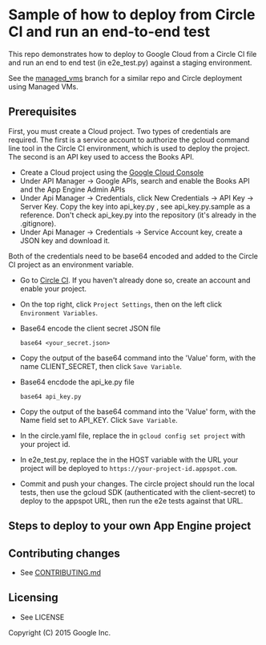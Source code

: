# Sample of how to deploy from Circle CI and run an end-to-end test

This repo demonstrates how to deploy to Google Cloud from a
Circle CI file and run an end to end test (in e2e_test.py) against
a staging environment.

See the [managed_vms](https://github.com/googlecloudplatform/continuous-deployment-circle/tree/managed_vms) branch for a similar repo and Circle deployment using Managed VMs.

## Prerequisites

First, you must create a Cloud project. Two types of credentials are required. The first is a service account to authorize the gcloud command line tool in the Circle CI environment, which is used to deploy the project. The second is an API key used to access the Books API.

* Create a Cloud project using the [Google Cloud Console](https://console.developer.google.com)
* Under API Manager -> Google APIs, search and enable the Books API and the App Engine Admin APIs
* Under Api Manager -> Credentials, click New Credentials -> API Key -> Server Key. Copy the key into api_key.py , see api_key.py.sample as a reference. Don't check api_key.py into the repository (it's already in the .gitignore).
* Under Api Manager -> Credentials -> Service Account key, create a JSON key and download it.

Both of the credentials need to be base64 encoded and added to the Circle CI project as an environment variable.

* Go to [Circle CI](https://circleci.com). If you haven't already done so, create an account and enable your project.
* On the top right, click `Project Settings`, then on the left click `Environment Variables`.
* Base64 encode the client secret JSON file

    `base64 <your_secret.json>`

* Copy the output of the base64 command into the 'Value' form, with the name CLIENT_SECRET, then click `Save Variable`.
* Base64 encdode the api_ke.py file

    `base64 api_key.py`
*  Copy the output of the base64 command into the 'Value' form, with the Name field set to API_KEY. Click `Save Variable`.
* In the circle.yaml file, replace the <your-project-id> in `gcloud config set project` with your project id.
* In e2e_test.py, replace the <your-project-id> in the HOST variable with the URL your project will be deployed to `https://your-project-id.appspot.com`.
* Commit and push your changes. The circle project should run the local tests, then use the gcloud SDK (authenticated with the client-secret) to deploy to the appspot URL, then run the e2e tests against that URL.

## Steps to deploy to your own App Engine project
## Contributing changes

* See [CONTRIBUTING.md](CONTRIBUTING.md)


## Licensing

* See LICENSE

Copyright (C) 2015 Google Inc.
